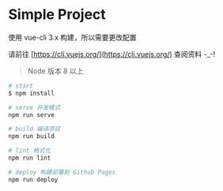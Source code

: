 # Simple Project

使用 vue-cli 3.x 构建，所以需要更改配置

请前往 [https://cli.vuejs.org/](https://cli.vuejs.org/) 查阅资料 -_-!

> Node 版本 8 以上

```bash
# start
$ npm install

# serve 开发模式
npm run serve

# build 编译项目
npm run build

# lint 格式化
npm run lint

# deploy 构建部署到 Github Pages
npm run deploy
```
